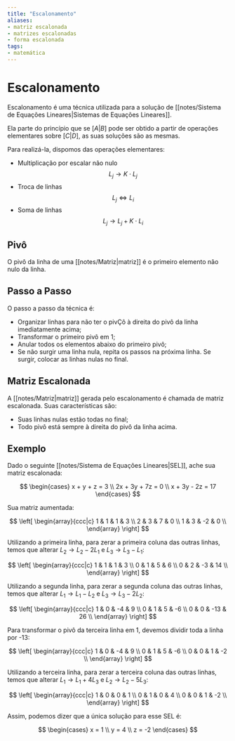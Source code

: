 ```yaml
---
title: "Escalonamento"
aliases:
- matriz escalonada
- matrizes escalonadas
- forma escalonada
tags:
- matemática
---
```

# Escalonamento

Escalonamento é uma técnica utilizada para a solução de [[notes/Sistema de Equações Lineares|Sistemas de Equações Lineares]].

Ela parte do princípio que se $[A|B]$ pode ser obtido a partir de operações elementares sobre $[C|D]$, as suas soluções são as mesmas.

Para realizá-la, dispomos das operações elementares:

- Multiplicação por escalar não nulo
$$L_j \to K \cdot L_j$$
- Troca de linhas
$$L_j \iff L_i$$
- Soma de linhas
$$L_j \to L_j + K \cdot L_i$$

## Pivô

O pivô da linha de uma [[notes/Matriz|matriz]] é o primeiro elemento não nulo da linha.

## Passo a Passo

O passo a passo da técnica é:

- Organizar linhas para não ter o pivÇô à direita do pivô da linha imediatamente acima;
- Transformar o primeiro pivô em 1;
- Anular todos os elementos abaixo do primeiro pivô;
- Se não surgir uma linha nula, repita os passos na próxima linha. Se surgir, colocar as linhas nulas no final.

## Matriz Escalonada

A [[notes/Matriz|matriz]] gerada pelo escalonamento é chamada de matriz escalonada. Suas características são:

- Suas linhas nulas estão todas no final;
- Todo pivô está sempre à direita do pivô da linha acima.

## Exemplo

Dado o seguinte [[notes/Sistema de Equações Lineares|SEL]], ache sua matriz escalonada:

$$
\begin{cases}
x + y + z = 3 \\
2x + 3y + 7z = 0 \\
x + 3y - 2z = 17
\end{cases}
$$

Sua matriz aumentada:

$$
\left[
\begin{array}{ccc|c}
1 & 1 & 1 & 3 \\
2 & 3 & 7 & 0 \\
1 & 3 & -2 & 0 \\
\end{array}
\right]
$$

Utilizando a primeira linha, para zerar a primeira coluna das outras linhas, temos que alterar $L_2 \to L_2 - 2L_1$ e $L_3 \to L_3 - L_1$:

$$
\left[
\begin{array}{ccc|c}
1 & 1 & 1 & 3 \\
0 & 1 & 5 & 6 \\
0 & 2 & -3 & 14 \\
\end{array}
\right]
$$

Utilizando a segunda linha, para zerar a segunda coluna das outras linhas, temos que alterar $L_1 \to L_1 - L_2$ e $L_3 \to L_3 - 2L_2$:

$$
\left[
\begin{array}{ccc|c}
1 & 0 & -4 & 9 \\
0 & 1 & 5 & -6 \\
0 & 0 & -13 & 26 \\
\end{array}
\right]
$$

Para transformar o pivô da terceira linha em 1, devemos dividir toda a linha por -13:

$$
\left[
\begin{array}{ccc|c}
1 & 0 & -4 & 9 \\
0 & 1 & 5 & -6 \\
0 & 0 & 1 & -2 \\
\end{array}
\right]
$$

Utilizando a terceira linha, para zerar a terceira coluna das outras linhas, temos que alterar $L_1 \to L_1 + 4L_3$ e $L_2 \to L_2 - 5L_3$:

$$
\left[
\begin{array}{ccc|c}
1 & 0 & 0 & 1 \\
0 & 1 & 0 & 4 \\
0 & 0 & 1 & -2 \\
\end{array}
\right]
$$

Assim, podemos dizer que a única solução para esse SEL é:

$$
\begin{cases}
x = 1 \\
y = 4 \\
z = -2
\end{cases}
$$